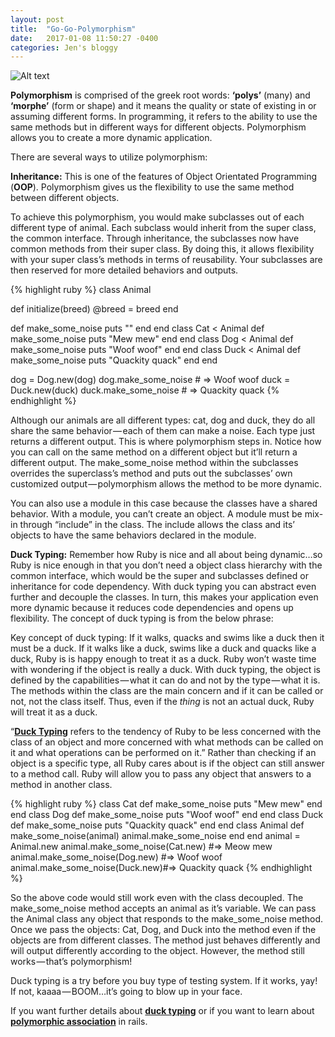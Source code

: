 ```yaml
---
layout: post
title:  "Go-Go-Polymorphism"
date:   2017-01-08 11:50:27 -0400
categories: Jen's bloggy
---
```


![Alt text](/users/jlai/desktop/morphin'.gif)

**Polymorphism** is comprised of the greek root words: **‘polys’** (many) and **‘morphe’** (form or shape) and it means the quality or state of existing in or assuming different forms. In programming, it refers to the ability to use the same methods but in different ways for different objects. Polymorphism allows you to create a more dynamic application.

There are several ways to utilize polymorphism:

**Inheritance:** This is one of the features of Object Orientated Programming (**OOP**). Polymorphism gives us the flexibility to use the same method between different objects.

To achieve this polymorphism, you would make subclasses out of each different type of animal. Each subclass would inherit from the super class, the common interface. Through inheritance, the subclasses now have common methods from their super class. By doing this, it allows flexibility with your super class’s methods in terms of reusability. Your subclasses are then reserved for more detailed behaviors and outputs.

{% highlight ruby %}
class Animal

 def initialize(breed)
   @breed = breed
 end

 def make_some_noise
   puts ""
 end
end
class Cat < Animal
  def make_some_noise
    puts "Mew mew"
  end
end
class Dog < Animal
  def make_some_noise
    puts "Woof woof"
  end
end
class Duck < Animal
  def make_some_noise
    puts "Quackity quack"
  end
end

dog = Dog.new(dog)
dog.make_some_noise # => Woof woof
duck = Duck.new(duck)
duck.make_some_noise # => Quackity quack
{% endhighlight %}

Although our animals are all different types: cat, dog and duck, they do all share the same behavior — each of them can make a noise. Each type just returns a different output. This is where polymorphism steps in. Notice how you can call on the same method on a different object but it’ll return a different output. The make_some_noise method within the subclasses overrides the superclass’s method and puts out the subclasses’ own customized output — polymorphism allows the method to be more dynamic.

You can also use a module in this case because the classes have a shared behavior. With a module, you can’t create an object. A module must be mix-in through “include” in the class. The include allows the class and its’ objects to have the same behaviors declared in the module.

**Duck Typing:**
Remember how Ruby is nice and all about being dynamic…so Ruby is nice enough in that you don’t need a object class hierarchy with the common interface, which would be the super and subclasses defined or inheritance for code dependency. With duck typing you can abstract even further and decouple the classes. In turn, this makes your application even more dynamic because it reduces code dependencies and opens up flexibility. The concept of duck typing is from the below phrase:

Key concept of duck typing: If it walks, quacks and swims like a duck then it must be a duck.
If it walks like a duck, swims like a duck and quacks like a duck, Ruby is is happy enough to treat it as a duck. Ruby won’t waste time with wondering if the object is really a duck. With duck typing, the object is defined by the capabilities — what it can do and not by the type — what it is. The methods within the class are the main concern and if it can be called or not, not the class itself. Thus, even if the *thing* is not an actual duck, Ruby will treat it as a duck.

“[**Duck Typing**](http://rubylearning.com/satishtalim/duck_typing.html) refers to the tendency of Ruby to be less concerned with the class of an object and more concerned with what methods can be called on it and what operations can be performed on it.”
Rather than checking if an object is a specific type, all Ruby cares about is if the object can still answer to a method call. Ruby will allow you to pass any object that answers to a method in another class.

{% highlight ruby %}
class Cat
  def make_some_noise
    puts "Mew mew"
  end
end
class Dog
  def make_some_noise
    puts "Woof woof"
  end
end
class Duck
  def make_some_noise
    puts "Quackity quack"
  end
end
class Animal
  def make_some_noise(animal)
    animal.make_some_noise
  end
end
animal = Animal.new
animal.make_some_noise(Cat.new) #=> Meow mew
animal.make_some_noise(Dog.new) #=> Woof woof
animal.make_some_noise(Duck.new)#=> Quackity quack
{% endhighlight %}

So the above code would still work even with the class decoupled. The make_some_noise method accepts an animal as it’s variable. We can pass the Animal class any object that responds to the make_some_noise method. Once we pass the objects: Cat, Dog, and Duck into the method even if the objects are from different classes. The method just behaves differently and will output differently according to the object. However, the method still works — that’s polymorphism!

Duck typing is a try before you buy type of testing system. If it works, yay! If not, kaaaa — BOOM…it’s going to blow up in your face.

If you want further details about [**duck typing**](https://en.wikipedia.org/wiki/Duck_typing) or if you want to learn about [**polymorphic association**](https://launchschool.com/blog/understanding-polymorphic-associations-in-rails) in rails.
